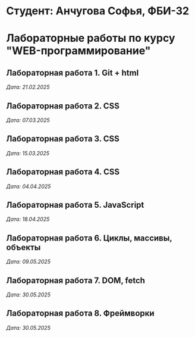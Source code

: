 # Студент: Анчугова Софья, ФБИ-32

# Лабораторные работы по курсу "WEB-программирование"

## Лабораторная работа 1. Git + html

*Дата: 21.02.2025*

## Лабораторная работа 2. CSS

*Дата: 07.03.2025*

## Лабораторная работа 3. CSS

*Дата: 15.03.2025*

## Лабораторная работа 4. CSS

*Дата: 04.04.2025*

## Лабораторная работа 5. JavaScript 

*Дата: 18.04.2025*

## Лабораторная работа 6. Циклы, массивы, объекты 

*Дата: 09.05.2025* 

## Лабораторная работа 7. DOM, fetch 

*Дата: 30.05.2025* 

## Лабораторная работа 8. Фреймворки 

*Дата: 30.05.2025* 